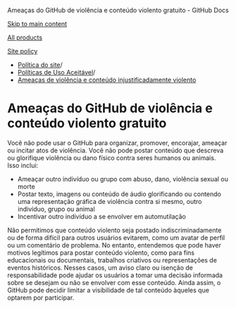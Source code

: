 Ameaças do GitHub de violência e conteúdo violento gratuito - GitHub Docs

[Skip to main content](#main-content)

[All products](/pt)

[Site policy](/site-policy)

* [Política do site](/pt/site-policy)/
* [Políticas de Uso Aceitável](/pt/site-policy/acceptable-use-policies)/
* [Ameaças de violência e conteúdo injustificadamente violento](/pt/site-policy/acceptable-use-policies/github-threats-of-violence-and-gratuitously-violent-content)

Ameaças do GitHub de violência e conteúdo violento gratuito
==========

Você não pode usar o GitHub para organizar, promover, encorajar, ameaçar ou incitar atos de violência. Você não pode postar conteúdo que descreva ou glorifique violência ou dano físico contra seres humanos ou animais. Isso inclui:

* Ameaçar outro indivíduo ou grupo com abuso, dano, violência sexual ou morte
* Postar texto, imagens ou conteúdo de áudio glorificando ou contendo uma representação gráfica de violência contra si mesmo, outro indivíduo, grupo ou animal
* Incentivar outro indivíduo a se envolver em automutilação

Não permitimos que conteúdo violento seja postado indiscriminadamente ou de forma difícil para outros usuários evitarem, como um avatar de perfil ou um comentário de problema. No entanto, entendemos que pode haver motivos legítimos para postar conteúdo violento, como para fins educacionais ou documentais, trabalhos criativos ou representações de eventos históricos. Nesses casos, um aviso claro ou isenção de responsabilidade pode ajudar os usuários a tomar uma decisão informada sobre se desejam ou não se envolver com esse conteúdo. Ainda assim, o GitHub pode decidir limitar a visibilidade de tal conteúdo àqueles que optarem por participar.
